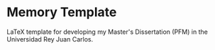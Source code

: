 # Memory Template
LaTeX template for developing my Master's Dissertation (PFM) in the Universidad Rey Juan Carlos.
